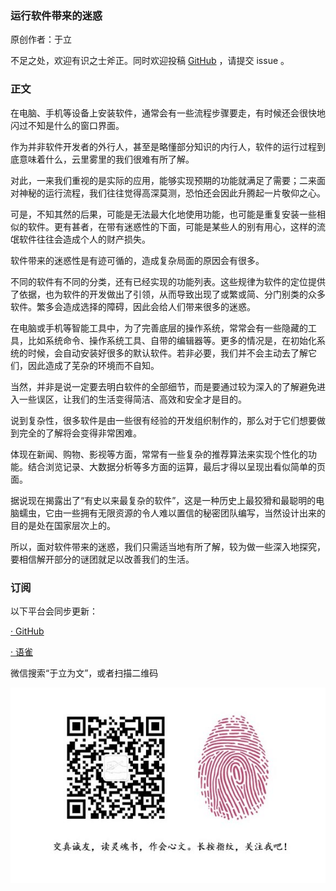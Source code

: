 
### 运行软件带来的迷惑

原创作者：于立

不足之处，欢迎有识之士斧正。同时欢迎投稿 [GitHub](https://github.com/shxingzhe/Internet) ，请提交 issue 。

### 正文

在电脑、手机等设备上安装软件，通常会有一些流程步骤要走，有时候还会很快地闪过不知是什么的窗口界面。

作为并非软件开发者的外行人，甚至是略懂部分知识的内行人，软件的运行过程到底意味着什么，云里雾里的我们很难有所了解。

对此，一来我们重视的是实际的应用，能够实现预期的功能就满足了需要；二来面对神秘的运行流程，我们往往觉得高深莫测，恐怕还会因此升腾起一片敬仰之心。

可是，不知其然的后果，可能是无法最大化地使用功能，也可能是重复安装一些相似的软件。更有甚者，在带有迷惑性的下面，可能是某些人的别有用心，这样的流氓软件往往会造成个人的财产损失。

软件带来的迷惑性是有迹可循的，造成复杂局面的原因会有很多。

不同的软件有不同的分类，还有已经实现的功能列表。这些规律为软件的定位提供了依据，也为软件的开发做出了引领，从而导致出现了或繁或简、分门别类的众多软件。繁多会造成选择的障碍，因此会给人们带来很多的迷惑。

在电脑或手机等智能工具中，为了完善底层的操作系统，常常会有一些隐藏的工具，比如系统命令、操作系统工具、自带的编辑器等。更多的情况是，在初始化系统的时候，会自动安装好很多的默认软件。若非必要，我们并不会主动去了解它们，因此造成了芜杂的环境而不自知。

当然，并非是说一定要去明白软件的全部细节，而是要通过较为深入的了解避免进入一些误区，让我们的生活变得简洁、高效和安全才是目的。

说到复杂性，很多软件是由一些很有经验的开发组织制作的，那么对于它们想要做到完全的了解将会变得非常困难。

体现在新闻、购物、影视等方面，常常有一些复杂的推荐算法来实现个性化的功能。结合浏览记录、大数据分析等多方面的运算，最后才得以呈现出看似简单的页面。

据说现在揭露出了“有史以来最复杂的软件”，这是一种历史上最狡猾和最聪明的电脑蠕虫，它由一些拥有无限资源的令人难以置信的秘密团队编写，当然设计出来的目的是处在国家层次上的。

所以，面对软件带来的迷惑，我们只需适当地有所了解，较为做一些深入地探究，要相信解开部分的谜团就足以改善我们的生活。


### 订阅

以下平台会同步更新：

[· GitHub](https://github.com/shxingzhe/Internet)

[· 语雀](https://www.yuque.com/yuli/internet)

微信搜索“于立为文”，或者扫描二维码

![](./wechat-mp.jpg)
